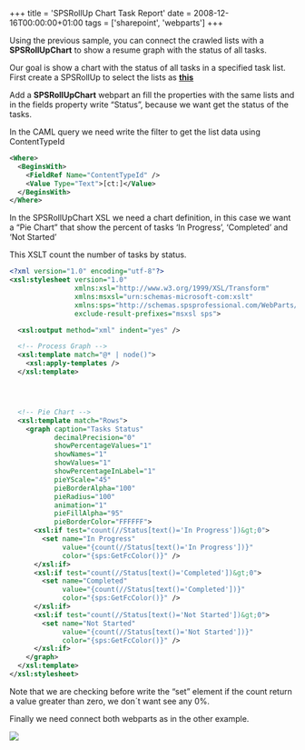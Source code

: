 +++
title = 'SPSRollUp Chart Task Report'
date = 2008-12-16T00:00:00+01:00
tags = ['sharepoint', 'webparts']
+++

Using the previous sample, you can connect the crawled lists with a **SPSRollUpChart** to show a resume graph with the status of all tasks.

Our goal is show a chart with the status of all tasks in a specified task list. First create a SPSRollUp to select the lists as [**this**](https://web.archive.org/web/20130904001354/http://www.spsprofessional.com/post/SPSRollUp-Select-Distinct-Crawled-Lists.aspx)

Add a **SPSRollUpChart** webpart an fill the properties with the same lists and in the fields property write “Status”, because we want get the status of the tasks.

In the CAML query we need write the filter to get the list data using ContentTypeId

```xml
<Where>
  <BeginsWith>
    <FieldRef Name="ContentTypeId" />
    <Value Type="Text">[ct:]</Value>
  </BeginsWith>
</Where>
```

In the SPSRollUpChart XSL we need a chart definition, in this case we want a “Pie Chart” that show the percent of tasks ‘In Progress’, ‘Completed’ and ‘Not Started’

This XSLT count the number of tasks by status.

```xml
<?xml version="1.0" encoding="utf-8"?>
<xsl:stylesheet version="1.0"
                xmlns:xsl="http://www.w3.org/1999/XSL/Transform" 
                xmlns:msxsl="urn:schemas-microsoft-com:xslt" 
                xmlns:sps="http://schemas.spsprofessional.com/WebParts/SPSXSLT" 
                exclude-result-prefixes="msxsl sps">

  <xsl:output method="xml" indent="yes" />

  <!-- Process Graph -->
  <xsl:template match="@* | node()">
    <xsl:apply-templates />
  </xsl:template>




  <!-- Pie Chart -->
  <xsl:template match="Rows">
    <graph caption="Tasks Status" 
           decimalPrecision="0" 
           showPercentageValues="1" 
           showNames="1" 
           showValues="1" 
           showPercentageInLabel="1" 
           pieYScale="45" 
           pieBorderAlpha="100" 
           pieRadius="100" 
           animation="1" 
           pieFillAlpha="95" 
           pieBorderColor="FFFFFF">
      <xsl:if test="count(//Status[text()='In Progress'])&gt;0">
        <set name="In Progress" 
             value="{count(//Status[text()='In Progress'])}" 
             color="{sps:GetFcColor()}" />
      </xsl:if>
      <xsl:if test="count(//Status[text()='Completed'])&gt;0">
        <set name="Completed" 
             value="{count(//Status[text()='Completed'])}" 
             color="{sps:GetFcColor()}" />
      </xsl:if>
      <xsl:if test="count(//Status[text()='Not Started'])&gt;0">
        <set name="Not Started" 
             value="{count(//Status[text()='Not Started'])}" 
             color="{sps:GetFcColor()}" />
      </xsl:if>
    </graph>
  </xsl:template>
</xsl:stylesheet>
```

Note that we are checking before write the “set” element if the count return a value greater than zero, we don´t want see any 0%.

Finally we need connect both webparts as in the other example.

![](/images/Sharepoint/SPSRollUpChartTasksStatusPieChart.gif)
